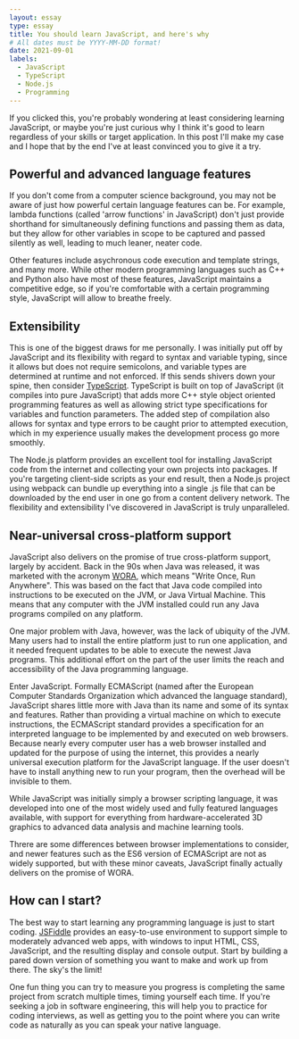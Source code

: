 ```yaml
---
layout: essay
type: essay
title: You should learn JavaScript, and here's why
# All dates must be YYYY-MM-DD format!
date: 2021-09-01
labels:
  - JavaScript
  - TypeScript
  - Node.js
  - Programming
---
```


If you clicked this, you're probably wondering at least considering learning JavaScript, or maybe you're just curious why I think it's good to learn regardless of your skills or target application. In this post I'll make my case and I hope that by the end I've at least convinced you to give it a try.

## Powerful and advanced language features

If you don't come from a computer science background, you may not be aware of just how powerful certain language features can be. For example, lambda functions (called 'arrow functions' in JavaScript) don't just provide shorthand for simultaneously defining functions and passing them as data, but they allow for other variables in scope to be captured and passed silently as well, leading to much leaner, neater code. 

Other features include asychronous code execution and template strings, and many more. While other modern programming languages such as C++ and Python also have most of these features, JavaScript maintains a competitive edge, so if you're comfortable with a certain programming style, JavaScript will allow to breathe freely.

## Extensibility

This is one of the biggest draws for me personally. I was initially put off by JavaScript and its flexibility with regard to syntax and variable typing, since it allows but does not require semicolons, and variable types are determined at runtime and not enforced. If this sends shivers down your spine, then consider [TypeScript](https://www.typescriptlang.org). TypeScript is built on top of JavaScript (it compiles into pure JavaScript) that adds more C++ style object oriented programming features as well as allowing strict type specifications for variables and function parameters. The added step of compilation also allows for syntax and type errors to be caught prior to attempted execution, which in my experience usually makes the development process go more smoothly.

The Node.js platform provides an excellent tool for installing JavaScript code from the internet and collecting your own projects into packages. If you're targeting client-side scripts as your end result, then a Node.js project using webpack can bundle up everything into a single .js file that can be downloaded by the end user in one go from a content delivery network. The flexibility and extensibility I've discovered in JavaScript is truly unparalleled.

## Near-universal cross-platform support

JavaScript also delivers on the promise of true cross-platform support, largely by accident. Back in the 90s when Java was released, it was marketed with the acronym [WORA](https://www.computerweekly.com/feature/Write-once-run-anywhere), which means "Write Once, Run Anywhere". This was based on the fact that Java code compiled into instructions to be executed on the JVM, or Java Virtual Machine. This means that any computer with the JVM installed could run any Java programs compiled on any platform.

One major problem with Java, however, was the lack of ubiquity of the JVM. Many users had to install the entire platform just to run one application, and it needed frequent updates to be able to execute the newest Java programs. This additional effort on the part of the user limits the reach and accessibility of the Java programming language.

Enter JavaScript. Formally ECMAScript (named after the European Computer Standards Organization which advanced the language standard), JavaScript shares little more with Java than its name and some of its syntax and features. Rather than providing a virtual machine on which to execute instructions, the ECMAScript standard provides a specification for an interpreted language to be implemented by and executed on web browsers. Because nearly every computer user has a web browser installed and updated for the purpose of using the internet, this provides a nearly universal execution platform for the JavaScript language. If the user doesn't have to install anything new to run your program, then the overhead will be invisible to them.

While JavaScript was initially simply a browser scripting language, it was developed into one of the most widely used and fully featured languages available, with support for everything from hardware-accelerated 3D graphics to advanced data analysis and machine learning tools.

Threre are some differences between browser implementations to consider, and newer features such as the ES6 version of ECMAScript are not as widely supported, but with these minor caveats, JavaScript finally actually delivers on the promise of WORA.

## How can I start?

The best way to start learning any programming language is just to start coding. [JSFiddle](https://jsfiddle.net) provides an easy-to-use environment to support simple to moderately advanced web apps, with windows to input HTML, CSS, JavaScript, and the resulting display and console output. Start by building a pared down version of something you want to make and work up from there. The sky's the limit!

One fun thing you can try to measure you progress is completing the same project from scratch multiple times, timing yourself each time. If you're seeking a job in software engineering, this will help you to practice for coding interviews, as well as getting you to the point where you can write code as naturally as you can speak your native language.  
